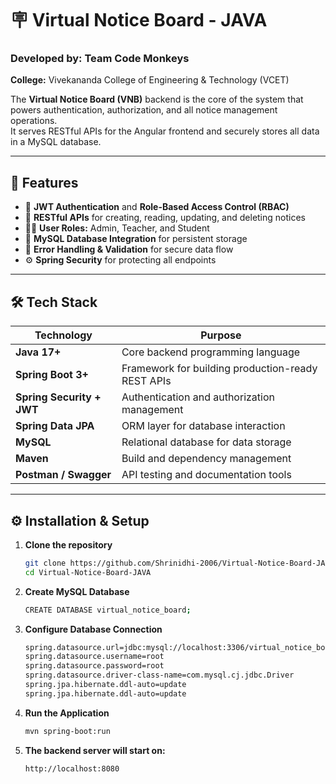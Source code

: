 # 🪧 Virtual Notice Board - JAVA

### Developed by: Team Code Monkeys  
**College:** Vivekananda College of Engineering & Technology (VCET)

The **Virtual Notice Board (VNB)** backend is the core of the system that powers authentication, authorization, and all notice management operations.  
It serves RESTful APIs for the Angular frontend and securely stores all data in a MySQL database.

---

## 🚀 Features

- 🔐 **JWT Authentication** and **Role-Based Access Control (RBAC)**
- 🧩 **RESTful APIs** for creating, reading, updating, and deleting notices
- 🧑‍🏫 **User Roles:** Admin, Teacher, and Student
- 💾 **MySQL Database Integration** for persistent storage
- 🧱 **Error Handling & Validation** for secure data flow
- ⚙️ **Spring Security** for protecting all endpoints

---

## 🛠️ Tech Stack

| Technology | Purpose |
|-------------|----------|
| **Java 17+** | Core backend programming language |
| **Spring Boot 3+** | Framework for building production-ready REST APIs |
| **Spring Security + JWT** | Authentication and authorization management |
| **Spring Data JPA** | ORM layer for database interaction |
| **MySQL** | Relational database for data storage |
| **Maven** | Build and dependency management |
| **Postman / Swagger** | API testing and documentation tools |

---

## ⚙️ Installation & Setup

1. **Clone the repository**
   ```bash
   git clone https://github.com/Shrinidhi-2006/Virtual-Notice-Board-JAVA.git
   cd Virtual-Notice-Board-JAVA

2. **Create MySQL Database**
   ```bash
   CREATE DATABASE virtual_notice_board;

3. **Configure Database Connection**
   ```bash
   spring.datasource.url=jdbc:mysql://localhost:3306/virtual_notice_board
   spring.datasource.username=root
   spring.datasource.password=root
   spring.datasource.driver-class-name=com.mysql.cj.jdbc.Driver
   spring.jpa.hibernate.ddl-auto=update
   spring.jpa.hibernate.ddl-auto=update

4. **Run the Application**
   ```bash
   mvn spring-boot:run

5. **The backend server will start on:**
   ```bash
   http://localhost:8080
